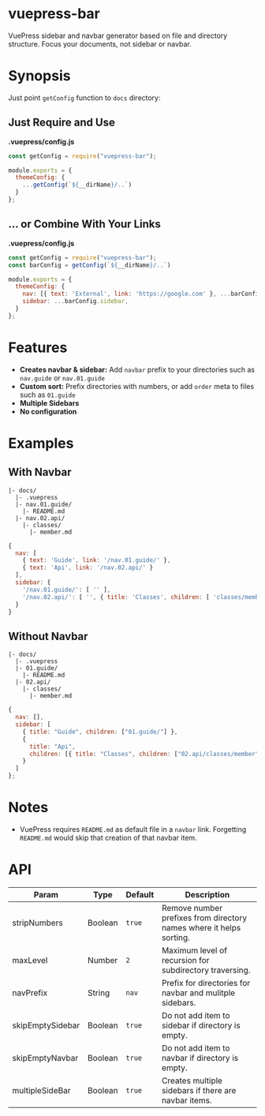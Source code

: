 # vuepress-bar

VuePress sidebar and navbar generator based on file and directory structure. Focus your documents, not sidebar or navbar.

# Synopsis

Just point `getConfig` function to `docs` directory:

## Just Require and Use

**.vuepress/config.js**

```js
const getConfig = require("vuepress-bar");

module.exports = {
  themeConfig: {
    ...getConfig(`${__dirName}/..`)
  }
};
```

## ... or Combine With Your Links

**.vuepress/config.js**

```js
const getConfig = require("vuepress-bar");
const barConfig = getConfig(`${__dirName}/..`)

module.exports = {
  themeConfig: {
    nav: [{ text: 'External', link: 'https://google.com' }, ...barConfig.nav]
    sidebar: ...barConfig.sidebar,
  }
};
```

# Features

- **Creates navbar & sidebar:** Add `navbar` prefix to your directories such as `nav.guide` or `nav.01.guide`
- **Custom sort:** Prefix directories with numbers, or add `order` meta to files such as `01.guide`
- **Multiple Sidebars**
- **No configuration**

# Examples

## With Navbar

```
|- docs/
  |- .vuepress
  |- nav.01.guide/
    |- README.md
  |- nav.02.api/
    |- classes/
      |- member.md
```

```js
{
  nav: [
    { text: 'Guide', link: '/nav.01.guide/' },
    { text: 'Api', link: '/nav.02.api/' }
  ],
  sidebar: {
    '/nav.01.guide/': [ '' ],
    '/nav.02.api/': [ '', { title: 'Classes', children: [ 'classes/member' ] } ]
  }
}
```

## Without Navbar

```
|- docs/
  |- .vuepress
  |- 01.guide/
    |- README.md
  |- 02.api/
    |- classes/
      |- member.md
```

```js
{
  nav: [],
  sidebar: [
    { title: "Guide", children: ["01.guide/"] },
    {
      title: "Api",
      children: [{ title: "Classes", children: ["02.api/classes/member"] }]
    }
  ]
};
```

# Notes

- VuePress requires `README.md` as default file in a `navbar` link. Forgetting `README.md` would skip that creation of that navbar item.

# API

| Param            | Type    | Default | Description                                                         |
| ---------------- | ------- | ------- | ------------------------------------------------------------------- |
| stripNumbers     | Boolean | `true`  | Remove number prefixes from directory names where it helps sorting. |
| maxLevel         | Number  | `2`     | Maximum level of recursion for subdirectory traversing.             |
| navPrefix        | String  | `nav`   | Prefix for directories for navbar and mulitple sidebars.            |
| skipEmptySidebar | Boolean | `true`  | Do not add item to sidebar if directory is empty.                   |
| skipEmptyNavbar  | Boolean | `true`  | Do not add item to navbar if directory is empty.                    |
| multipleSideBar  | Boolean | `true`  | Creates multiple sidebars if there are navbar items.                |

